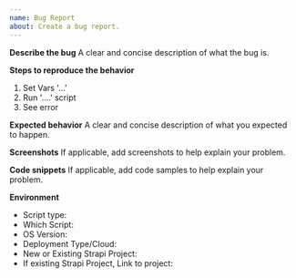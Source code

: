 ```yaml
---
name: Bug Report
about: Create a bug report.
---
```


<!--
Hello 👋 Thank you for submitting an issue.

Before you start, please make sure your issue is understandable and reproducible.
To make your issue readable make sure you use valid Markdown syntax.

https://guides.github.com/features/mastering-markdown/
-->

**Describe the bug**
A clear and concise description of what the bug is.

**Steps to reproduce the behavior**

1. Set Vars '...'
2. Run '....' script
3. See error

**Expected behavior**
A clear and concise description of what you expected to happen.

**Screenshots**
If applicable, add screenshots to help explain your problem.

**Code snippets**
If applicable, add code samples to help explain your problem.

**Environment**

- Script type: <!-- Ansible/Terraform -->
- Which Script: <!-- Give Script or playbook name -->
- OS Version: <!-- Ubuntu 18.04, CentOS 7, ect -->
- Deployment Type/Cloud: <!-- AWS, DO, GCloud, Azure, ect-->
- New or Existing Strapi Project: <!-- New/Existing -->
- If existing Strapi Project, Link to project: 